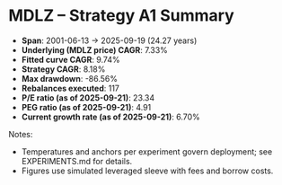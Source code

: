 # MDLZ – Strategy A1 Summary

- **Span**: 2001-06-13 → 2025-09-19 (24.27 years)
- **Underlying (MDLZ price) CAGR**: 7.33%
- **Fitted curve CAGR**: 9.74%
- **Strategy CAGR**: 8.18%
- **Max drawdown**: -86.56%
- **Rebalances executed**: 117
- **P/E ratio (as of 2025-09-21)**: 23.34
- **PEG ratio (as of 2025-09-21)**: 4.91
- **Current growth rate (as of 2025-09-21)**: 6.70%

Notes:

- Temperatures and anchors per experiment govern deployment; see EXPERIMENTS.md for details.
- Figures use simulated leveraged sleeve with fees and borrow costs.
